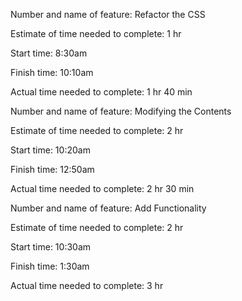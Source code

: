 Number and name of feature: Refactor the CSS

Estimate of time needed to complete: 1 hr

Start time: 8:30am

Finish time: 10:10am

Actual time needed to complete: 1 hr 40 min


Number and name of feature: Modifying the Contents

Estimate of time needed to complete: 2 hr

Start time: 10:20am

Finish time: 12:50am

Actual time needed to complete: 2 hr 30 min


Number and name of feature: Add Functionality

Estimate of time needed to complete: 2 hr

Start time: 10:30am

Finish time: 1:30am

Actual time needed to complete: 3 hr
